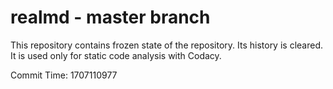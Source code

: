 # realmd - master branch

This repository contains frozen state of the repository.
Its history is cleared. It is used only for static code
analysis with Codacy.

Commit Time: 1707110977